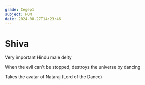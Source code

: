 ```yaml
---
grade: Cegep1
subject: HUM
date: 2024-08-27T14:23:46
---
```


# Shiva

Very important Hindu male deity

When the evil can't be stopped, destroys the universe by dancing

Takes the avatar of Nataraj (Lord of the Dance)